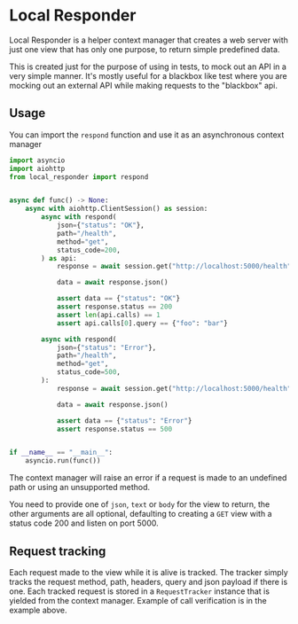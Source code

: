 # Local Responder

Local Responder is a helper context manager that creates a web server with just
one view that has only one purpose, to return simple predefined data.

This is created just for the purpose of using in tests, to mock out an API in a
very simple manner. It's mostly useful for a blackbox like test where you are
mocking out an external API while making requests to the "blackbox" api.

## Usage

You can import the `respond` function and use it as an asynchronous context manager

```python
import asyncio
import aiohttp
from local_responder import respond


async def func() -> None:
    async with aiohttp.ClientSession() as session:
        async with respond(
            json={"status": "OK"},
            path="/health",
            method="get",
            status_code=200,
        ) as api:
            response = await session.get("http://localhost:5000/health", params={"foo": "bar"})

            data = await response.json()

            assert data == {"status": "OK"}
            assert response.status == 200
            assert len(api.calls) == 1
            assert api.calls[0].query == {"foo": "bar"}

        async with respond(
            json={"status": "Error"},
            path="/health",
            method="get",
            status_code=500,
        ):
            response = await session.get("http://localhost:5000/health")

            data = await response.json()

            assert data == {"status": "Error"}
            assert response.status == 500


if __name__ == "__main__":
    asyncio.run(func())
```

The context manager will raise an error if a request is made to an undefined
path or using an unsupported method.

You need to provide one of `json`, `text` or `body` for the view to return, the
other arguments are all optional, defaulting to creating a `GET` view with a
status code 200 and listen on port 5000.

## Request tracking

Each request made to the view while it is alive is tracked. The tracker simply
tracks the request method, path, headers, query and json payload if there is
one. Each tracked request is stored in a `RequestTracker` instance that is
yielded from the context manager. Example of call verification is in the
example above.
